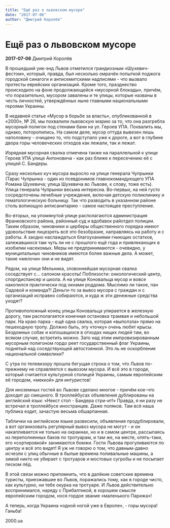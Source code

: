 ```yaml
---
title: "Ещё раз о львовском мусоре"
date: "2017-07-06"
author: "Дмитрий Королёв"
---
```


# Ещё раз о львовском мусоре

**2017-07-06** Дмитрий Королёв

В прошедший уик-энд Львов отметился грандиозным «Шухевич-фестом», который, правда, был несколько омрачён попыткой поджога городской синагоги и антисемитскими надписями - что вызвало протесты еврейских организаций. Кроме того, празднество происходило на фоне продолжающейся «мусорной блокады», причём, что поразительно, мусором завалены и те улицы, которые названы в честь личностей, утверждённых ныне главными национальными героями Украины.

В недавней статье «Мусор в борьбе за власть», опубликованной в «2000», № 26, мы похвалили львовскую мэрию за то, что она разгребла мусорный полигон под стенами бани на ул. Героев УПА. Похвалить мы, однако, поторопились. На самом деле, мусор оттуда вывезен лишь наполовину - очищено то, что подступало уже к дороге, а вот в глубине двора горы человеческих отходов как лежали, так и лежат.

Изрядная мусорная свалка отмечена также на параллельной к улице Героев УПА улице Антоновича - как раз ближе к пересечению её с улицей С. Бандеры.

Сразу несколько куч мусора выросло на улице генерала Чупрынки (Тарас Чупрынка - один из псевдонимов главнокомандующего УПА Романа Шухевича; улица Шухевича во Львове, к слову, тоже есть). Улица генерала Чупрынки весьма интересна. Во-первых, на ней густо сосредоточены лечебные учреждения, включая детскую поликлинику и гематологическую больницу. Так что разводить в указанном районе столь вопиющую антисанитарию - самое настоящее преступление.

Во-вторых, на упомянутой улице располагаются администрация Франковского района, районный суд и вдобавок райотдел полиции. Таким образом, чиновники и церберы общественного порядка имеют удовольствие лицезреть всё это безобразие, направляясь на работу и с работы. А заодно наслаждаться благоуханиями гниющих остатков, залежавшихся там чуть ли не с прошлого ещё года и привлекающих в изобилии насекомых. Меры не предпринимаются - очевидно, у муниципальных чиновников имеются более важные дела. А может, такие «мелочи» они и не видят.

Рядом, на улице Мельника, зловоннейшая мусорная свалка соседствует с... салоном красоты! Поблизости: онкологический центр, спортдиспансер и школа. А на улице Коновальца мусор и вовсе накопился практически под окнами роддома. Мыслимо ли такое, пан Садовой и команда?! Деньги-то за вывоз мусора с граждан и с организаций исправно собираются, и куда ж эти денежные средства уходят?

Противоположный конец улицы Коновальца упирается в железную дорогу, там располагается конечная остановка трамвая и небольшой парк. На краю парка - ещё одна свалка, которая «выползла» прямо на пешеходную тропу. Должно быть, эту «точку» очень любят крысы. Бездомных собак и копошащихся в отходах нищих людей там, во всяком случае, встретить можно. Зато над этим импровизированным мусорным полигоном гордо реет государственный флаг Украины, поднятый над соседствующей автостоянкой. Это ль не оскорбление национальной символики?

С утра по телевизору прошла бегущая строка о том, что Львов по-прежнему не справляется с вывозом мусора. И всё это в городе, который считается культурной столицей Украины, самым европейским её городом, «меккой» для интуристов!

Для иноземных гостей во Львове сделано многое - причём кое-что доходит до смешного. В троллейбусах объявления дублированы на английский язык: «Некст стоп - Бандера стри-ит!» Правда, я ни разу не встречал в троллейбусе иностранцев. Даже поляков. Там всё наша публика ездит, зачастую весьма обшарпанная.

Таблички на английском языке развесили, объявления продублировали, а вот организовать регулярный вывоз мусора не могут - и он накапливается не только на окраинах, но и в самом центре, рассыпаясь из переполненных баков по тротуарам, и там же, на месте, опять-таки, его «сортировкой» занимаются бомжи. Гости Львова прогуливаются по центру и всё это видят! Я уж не говорю о том, что давным-давно исчезли с улиц обычные в былые времена поливальные машины, а зимой никто не убирает с тротуаров и мостовых сугробы и не посыпает песком лёд.

В этой связи можно припомнить, что в далёкие советские времена туристы, приезжавшие во Львов, поражались тому, как в городе чисто, как культурно, ни тебе окурка на тротуаре. И Львов действительно воспринимался, наряду с Прибалтикой, в хорошем смысле европейским городом, нося гордое звание «маленького Парижа»!

А теперь, когда Украина «одной ногой уже в Европе», - горы мусора! Ганьба!

2000.ua